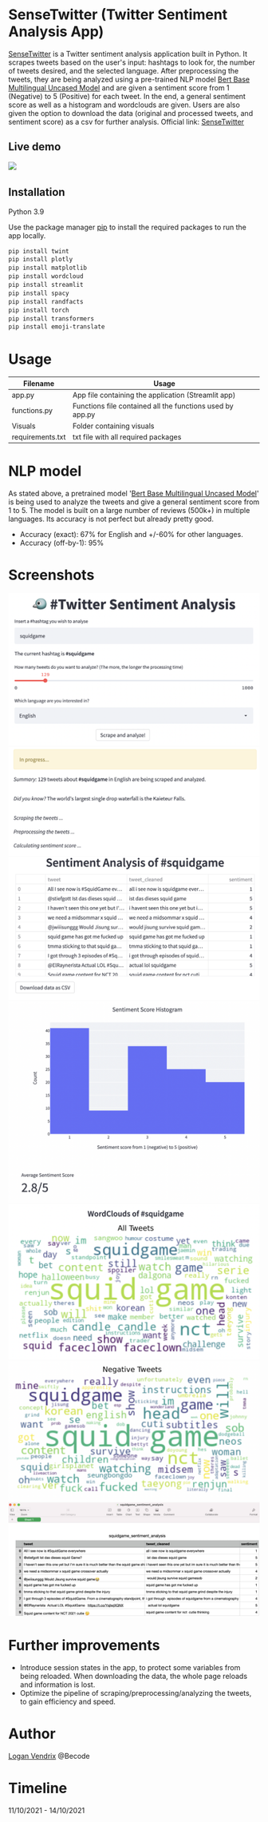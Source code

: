 # SenseTwitter (Twitter Sentiment Analysis App)
[SenseTwitter](https://share.streamlit.io/lvendrix/twitter_sentiment_analysis/main/app.py) is a Twitter sentiment analysis application built in Python. It scrapes tweets based on the user's input: hashtags to look for, the number of tweets desired, and the selected language.  After preprocessing the tweets, they are being analyzed using a pre-trained NLP model [Bert Base Multilingual Uncased Model](https://huggingface.co/nlptown/bert-base-multilingual-uncased-sentiment) and are given a sentiment score from 1 (Negative) to 5 (Positive) for each tweet. In the end, a general sentiment score as well as a histogram and wordclouds are given. Users are also given the option to download the data (original and processed tweets, and sentiment score) as a csv for further analysis.
Official link: [SenseTwitter](https://share.streamlit.io/lvendrix/twitter_sentiment_analysis/main/app.py)

## Live demo

![](/Visuals/SenseTwitter_gif.gif)

## Installation

Python 3.9

Use the package manager [pip](https://pip.pypa.io/en/stable/) to install the required packages to run the app locally.

```bash
pip install twint
pip install plotly
pip install matplotlib
pip install wordcloud
pip install streamlit
pip install spacy
pip install randfacts
pip install torch
pip install transformers
pip install emoji-translate
```

# Usage

| Filename                             | Usage                                                     |
|--------------------------------------|-----------------------------------------------------------|
| app.py | App file containing the application (Streamlit app)
| functions.py | Functions file contained all the functions used by app.py|
| Visuals | Folder containing visuals|
| requirements.txt | txt file with all required packages|

# NLP model

As stated above, a pretrained model '[Bert Base Multilingual Uncased Model](https://huggingface.co/nlptown/bert-base-multilingual-uncased-sentiment)' is being used to analyze the tweets and give a general sentiment score from 1 to 5. The model is built on a large number of reviews (500k+) in multiple languages. Its accuracy is not perfect but already pretty good.

* Accuracy (exact): 67% for English and +/-60% for other languages.
* Accuracy (off-by-1): 95%

# Screenshots
![](/Visuals/SenseTwitter_start.png)
![](/Visuals/SenseTwitter_progress.png)
![](/Visuals/SenseTwitter_dataframe.png)
![](/Visuals/SenseTwitter_histogram.png)
![](/Visuals/SenseTwitter_wordcloud_all.png)
![](/Visuals/SenseTwitter_wordcloud_neg.png)
![](/Visuals/SenseTwitter_csv.png)

# Further improvements 
* Introduce session states in the app, to protect some variables from being reloaded. When downloading the data, the whole page reloads and information is lost.
* Optimize the pipeline of scraping/preprocessing/analyzing the tweets, to gain efficiency and speed.

# Author
[Logan Vendrix](https://www.linkedin.com/in/loganvendrix/) @Becode

# Timeline
11/10/2021 - 14/10/2021